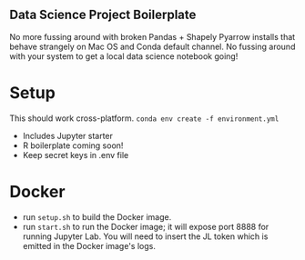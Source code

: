 ## Data Science Project Boilerplate

No more fussing around with broken Pandas + Shapely Pyarrow installs that behave
strangely on Mac OS and Conda default channel. No fussing around with your
system to get a local data science notebook going!

# Setup

This should work cross-platform. `conda env create -f environment.yml`

- Includes Jupyter starter
- R boilerplate coming soon!
- Keep secret keys in .env file

# Docker

- run `setup.sh` to build the Docker image.
- run `start.sh` to run the Docker image; it will expose port 8888 for running
  Jupyter Lab. You will need to insert the JL token which is emitted in the
  Docker image's logs.
